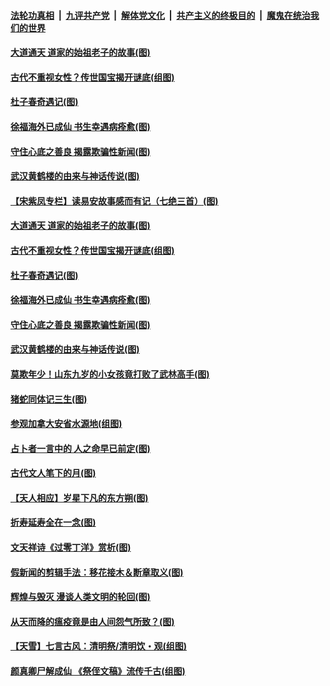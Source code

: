 ####  [法轮功真相](../../../../basic/blob/master/README.md?t=04090330) &nbsp;|&nbsp; [九评共产党](../../../../9ping.md/blob/master/README.md?t=04090330) &nbsp;|&nbsp; [解体党文化](../../../../jtdwh.md/blob/master/README.md?t=04090330)  &nbsp;|&nbsp; [共产主义的终极目的](../../../../gczydzjmd.md/blob/master/README.md?t=04090330) &nbsp;|&nbsp; [魔鬼在统治我们的世界](../../../../mgztzwmdsj.md/blob/master/README.md?t=04090330) 

#### [大道通天 道家的始祖老子的故事(图)](../pages/p7/928809.md?t=04090330) 

#### [古代不重视女性？传世国宝揭开谜底(组图)](../pages/p7/928633.md?t=04090330) 

#### [杜子春奇遇记(图)](../pages/p7/928923.md?t=04090330) 

#### [徐福海外已成仙 书生幸遇病痊愈(图)](../pages/p7/928788.md?t=04090330) 

#### [守住心底之善良 揭露欺骗性新闻(图)](../pages/p7/928584.md?t=04090330) 

#### [武汉黄鹤楼的由来与神话传说(图)](../pages/p7/928819.md?t=04090330) 

#### [【宋紫凤专栏】读易安故事感而有记（七绝三首）(图)](../pages/p7/928924.md?t=04090330) 

#### [大道通天 道家的始祖老子的故事(图)](../pages/p7/928809.md?t=04090330) 

#### [古代不重视女性？传世国宝揭开谜底(组图)](../pages/p7/928633.md?t=04090330) 

#### [杜子春奇遇记(图)](../pages/p7/928923.md?t=04090330) 

#### [徐福海外已成仙 书生幸遇病痊愈(图)](../pages/p7/928788.md?t=04090330) 

#### [守住心底之善良 揭露欺骗性新闻(图)](../pages/p7/928584.md?t=04090330) 

#### [武汉黄鹤楼的由来与神话传说(图)](../pages/p7/928819.md?t=04090330) 

#### [莫欺年少！山东九岁的小女孩竟打败了武林高手(图)](../pages/p7/928619.md?t=04090330) 

#### [猪蛇同体记三生(图)](../pages/p7/928272.md?t=04090330) 

#### [参观加拿大安省水源地(组图)](../pages/p7/928259.md?t=04090330) 

#### [占卜者一言中的 人之命早已前定(图)](../pages/p7/928517.md?t=04090330) 

#### [古代文人笔下的月(图)](../pages/p7/928361.md?t=04090330) 

#### [【天人相应】岁星下凡的东方朔(图)](../pages/p7/928270.md?t=04090330) 

#### [折寿延寿全在一念(图)](../pages/p7/928271.md?t=04090330) 

#### [文天祥诗《过零丁洋》赏析(图)](../pages/p7/928360.md?t=04090330) 

#### [假新闻的剪辑手法：移花接木＆断章取义(图)](../pages/p7/928568.md?t=04090330) 

#### [辉煌与毁灭 漫谈人类文明的轮回(图)](../pages/p7/928269.md?t=04090330) 

#### [从天而降的瘟疫竟是由人间怨气所致？(图)](../pages/p7/928375.md?t=04090330) 

#### [【天雪】七言古风：清明祭/清明饮・观(组图)](../pages/p7/928585.md?t=04090330) 

#### [颜真卿尸解成仙 《祭侄文稿》流传千古(组图)](../pages/p7/926379.md?t=04090330) 

